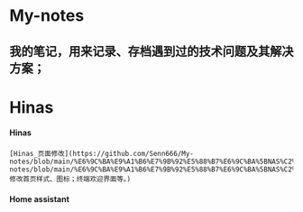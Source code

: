 # My-notes
我的笔记，用来记录、存档遇到过的技术问题及其解决方案；
---
# Hinas
  #### Hinas
    [Hinas_页面修改](https://github.com/Senn666/My-notes/blob/main/%E6%9C%BA%E9%A1%B6%E7%9B%92%E5%88%B7%E6%9C%BA%5BNAS%C2%B7Homeassistant%5D/hinas_%E4%BF%AE%E6%94%B9%E9%A1%B5%E9%9D%A2.md#hinas_%E9%A1%B5%E9%9D%A2%E4%BF%AE%E6%94%B9)https://github.com/Senn666/My-notes/blob/main/%E6%9C%BA%E9%A1%B6%E7%9B%92%E5%88%B7%E6%9C%BA%5BNAS%C2%B7Homeassistant%5D/hinas_%E4%BF%AE%E6%94%B9%E9%A1%B5%E9%9D%A2.md#hinas_%E9%A1%B5%E9%9D%A2%E4%BF%AE%E6%94%B9 修改首页样式、图标；终端欢迎界面等。)
  #### Home assistant
